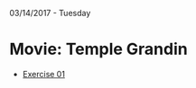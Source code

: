 03/14/2017 - Tuesday

# Movie: Temple Grandin

* [Exercise 01](http://aprender.ead.unb.br/mod/assign/view.php?id=210461)
